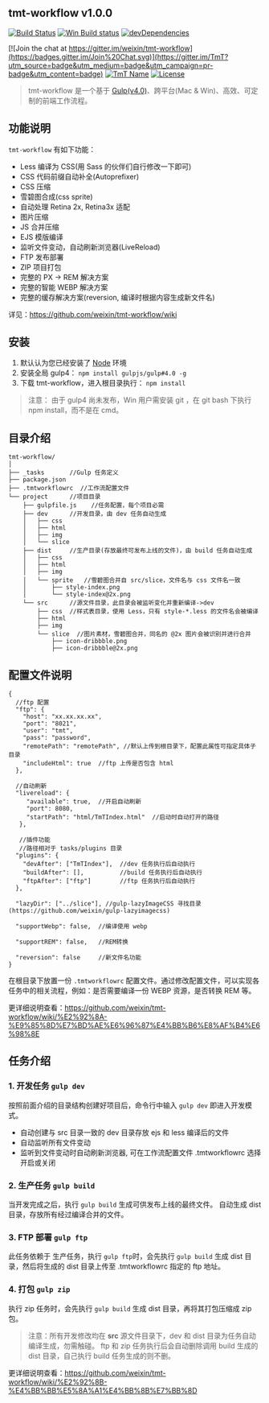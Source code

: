 ## tmt-workflow v1.0.0

[![Build Status](https://travis-ci.org/weixin/tmt-workflow.svg)](https://travis-ci.org/weixin/tmt-workflow "Build Status")
[![Win Build status](https://img.shields.io/appveyor/ci/littledu/tmt-workflow.svg?label=Win%20build)](https://ci.appveyor.com/project/littledu/tmt-workflow) 
[![devDependencies](https://img.shields.io/david/dev/weixin/tmt-workflow.svg)](https://ci.appveyor.com/project/weixin/tmt-workflow "devDependencies") 

[![Join the chat at https://gitter.im/weixin/tmt-workflow](https://badges.gitter.im/Join%20Chat.svg)](https://gitter.im/TmT?utm_source=badge&utm_medium=badge&utm_campaign=pr-badge&utm_content=badge)
[![TmT Name](https://img.shields.io/badge/Team-TmT-brightgreen.svg?style=flat)](https://github.com/orgs/TmT/people "Tencent Moe Team") 
[![License](https://img.shields.io/badge/license-MIT-blue.svg?style=flat)](http://opensource.org/licenses/MIT "Feel free to contribute.") 

> tmt-workflow 是一个基于 [Gulp(v4.0)](https://github.com/gulpjs/gulp/tree/4.0)、跨平台(Mac & Win)、高效、可定制的前端工作流程。

## 功能说明

`tmt-workflow` 有如下功能：
- Less 编译为 CSS(用 Sass 的伙伴们自行修改一下即可)
- CSS 代码前缀自动补全(Autoprefixer)
- CSS 压缩
- 雪碧图合成(css sprite)
- 自动处理 Retina 2x, Retina3x 适配
- 图片压缩
- JS 合并压缩
- EJS 模版编译
- 监听文件变动，自动刷新浏览器(LiveReload)
- FTP 发布部署
- ZIP 项目打包
- 完整的 PX -> REM 解决方案
- 完整的智能 WEBP 解决方案
- 完整的缓存解决方案(reversion, 编译时根据内容生成新文件名)

详见：https://github.com/weixin/tmt-workflow/wiki

## 安装

1. 默认认为您已经安装了 [Node](https://nodejs.org/en/) 环境
2. 安装全局 gulp4： `npm install gulpjs/gulp#4.0 -g`
3. 下载 tmt-workflow，进入根目录执行： `npm install`

> 注意：
> 由于 gulp4 尚未发布，Win 用户需安装 git ，在 git bash 下执行 npm install，而不是在 cmd。

## 目录介绍

```
tmt-workflow/
│
├── _tasks       //Gulp 任务定义
├── package.json
├── .tmtworkflowrc  //工作流配置文件
└── project      //项目目录
    ├── gulpfile.js    //任务配置，每个项目必需
    ├── dev      //开发目录，由 dev 任务自动生成
    │   ├── css
    │   ├── html
    │   ├── img
    │   └── slice
    ├── dist     //生产目录(存放最终可发布上线的文件)，由 build 任务自动生成
    │   ├── css
    │   ├── html
    │   ├── img
    │   └── sprite   //雪碧图合并自 src/slice，文件名与 css 文件名一致
    │       ├── style-index.png
    │       └── style-index@2x.png
    └── src      //源文件目录，此目录会被监听变化并重新编译->dev
        ├── css  //样式表目录，使用 Less，只有 style-*.less 的文件名会被编译
        ├── html
        ├── img
        └── slice  //图片素材，雪碧图合并，同名的 @2x 图片会被识别并进行合并
            ├── icon-dribbble.png
            ├── icon-dribbble@2x.png
```

## 配置文件说明
```
{
  //ftp 配置
  "ftp": {
    "host": "xx.xx.xx.xx",
    "port": "8021",
    "user": "tmt",
    "pass": "password",
    "remotePath": "remotePath", //默认上传到根目录下，配置此属性可指定具体子目录
    "includeHtml": true  //ftp 上传是否包含 html
  },

  //自动刷新
  "livereload": {
     "available": true,  //开启自动刷新
     "port": 8080,
     "startPath": "html/TmTIndex.html"  //启动时自动打开的路径
   },

   //插件功能
   //路径相对于 tasks/plugins 目录
  "plugins": {
    "devAfter": ["TmTIndex"],  //dev 任务执行后自动执行
    "buildAfter": [],          //build 任务执行后自动执行
    "ftpAfter": ["ftp"]        //ftp 任务执行后自动执行
  },

  "lazyDir": ["../slice"], //gulp-lazyImageCSS 寻找目录(https://github.com/weixin/gulp-lazyimagecss)

  "supportWebp": false,  //编译使用 webp

  "supportREM": false,   //REM转换

  "reversion": false     //新文件名功能
}
```
在根目录下放置一份 `.tmtworkflowrc` 配置文件。通过修改配置文件，可以实现各任务中的相关流程，例如：是否需要编译一份 WEBP 资源，是否转换 REM 等。

更详细说明查看：https://github.com/weixin/tmt-workflow/wiki/%E2%92%8A-%E9%85%8D%E7%BD%AE%E6%96%87%E4%BB%B6%E8%AF%B4%E6%98%8E

## 任务介绍

### 1. 开发任务 `gulp dev`
按照前面介绍的目录结构创建好项目后，命令行中输入 `gulp dev` 即进入开发模式。
- 自动创建与 src 目录一致的 dev 目录存放 ejs 和 less 编译后的文件
- 自动监听所有文件变动
- 监听到文件变动时自动刷新浏览器, 可在工作流配置文件 .tmtworkflowrc 选择开启或关闭

### 2. 生产任务 `gulp build`
当开发完成之后，执行 `gulp build` 生成可供发布上线的最终文件。
自动生成 dist 目录，存放所有经过编译合并的文件。

### 3. FTP 部署 `gulp ftp`
此任务依赖于 生产任务，执行 `gulp ftp`时，会先执行 `gulp build` 生成 dist 目录，然后将生成的 dist 目录上传至 .tmtworkflowrc 指定的 ftp 地址。

### 4. 打包 `gulp zip`
执行 zip 任务时，会先执行 `gulp build` 生成 dist 目录，再将其打包压缩成 zip 包。

> 注意：所有开发修改均在 **src** 源文件目录下，dev 和 dist 目录为任务自动编译生成，勿需触碰。
> ftp 和 zip 任务执行后会自动删除调用 build 生成的 dist 目录，自己执行 build 任务生成的则不删。

更详细说明查看：https://github.com/weixin/tmt-workflow/wiki/%E2%92%8B-%E4%BB%BB%E5%8A%A1%E4%BB%8B%E7%BB%8D
